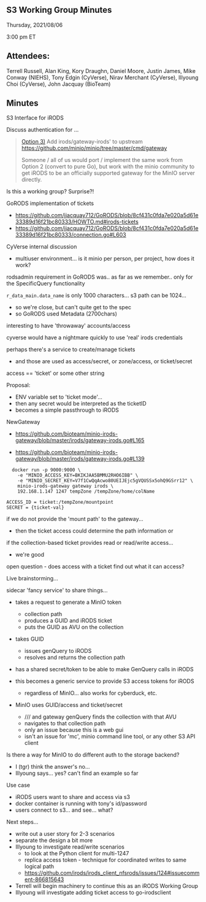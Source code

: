 ## S3 Working Group Minutes

Thursday, 2021/08/06

3:00 pm ET

## Attendees:

Terrell Russell, Alan King, Kory Draughn, Daniel Moore, Justin James, Mike Conway (NIEHS), Tony Edgin (CyVerse), Nirav Merchant (CyVerse), Illyoung Choi (CyVerse), John Jacquay (BioTeam)

## Minutes

S3 Interface for iRODS

Discuss authentication for ...

> [Option 3)](./20210731-email.md) Add irods/gateway-irods' to upstream https://github.com/minio/minio/tree/master/cmd/gateway
>
> Someone / all of us would port / implement the same work from Option 2 (convert to pure Go), but work with the minio community to get iRODS to be an officially supported gateway for the MinIO server directly.

Is this a working group?   Surprise?!


GoRODS implementation of tickets
- https://github.com/jjacquay712/GoRODS/blob/8cf431c0fda7e020a5d61e33389d16f21bc80333/HOWTO.md#irods-tickets
- https://github.com/jjacquay712/GoRODS/blob/8cf431c0fda7e020a5d61e33389d16f21bc80333/connection.go#L603


CyVerse internal discussion
 - multiuser environment... is it minio per person, per project, how does it work?
 
rodsadmin requirement in GoRODS was.. as far as we remember.. only for the SpecificQuery functionality

`r_data_main.data_name` is only 1000 characters... s3 path can be 1024...
 - so we're close, but can't quite get to the spec
 - so GoRODS used Metadata (2700chars)

interesting to have 'throwaway' accounts/access

cyverse would have a nightmare quickly to use 'real' irods credentials

perhaps there's a service to create/manage tickets
 - and those are used as access/secret, or zone/access, or ticket/secret
 
access == 'ticket' or some other string

Proposal:
 - ENV variable set to 'ticket mode'...
 - then any secret would be interpreted as the ticketID
 - becomes a simple passthrough to iRODS
 
 
NewGateway
 - https://github.com/bioteam/minio-irods-gateway/blob/master/irods/gateway-irods.go#L165
 
 - https://github.com/bioteam/minio-irods-gateway/blob/master/irods/gateway-irods.go#L139
 
```
  docker run -p 9000:9000 \
    -e "MINIO_ACCESS_KEY=BKIKJAA5BMMU2RHO6IBB" \
    -e "MINIO_SECRET_KEY=V7f1CwQqAcwo80UEIJEjc5gVQUSSx5ohQ9GSrr12" \
    minio-irods-gateway gateway irods \
    192.168.1.147 1247 tempZone /tempZone/home/colName

ACCESS_ID = ticket:/tempZone/mountpoint
SECRET = {ticket-val}
```

if we do not provide the 'mount path' to the gateway...
 - then the ticket access could determine the path information
or

if the collection-based ticket provides read or read/write access...
 - we're good

open question - does access with a ticket find out what it can access?

Live brainstorming...

sidecar 'fancy service' to share things...
- takes a request to generate a MinIO token
  - collection path
  - produces a GUID and iRODS ticket
  - puts the GUID as AVU on the collection
- takes GUID
  - issues genQuery to iRODS
  - resolves and returns the collection path
- has a shared secret/token to be able to make GenQuery calls in iRODS
- this becomes a generic service to provide S3 access tokens for iRODS
  - regardless of MinIO... also works for cyberduck, etc.

- MinIO uses GUID/access and ticket/secret
  - /// and gateway genQuery finds the collection with that AVU
  - navigates to that collection path
  - only an issue because this is a web gui
  - isn't an issue for 'mc', minio command line tool, or any other S3 API client


Is there a way for MinIO to do different auth to the storage backend?
 - I (tgr) think the answer's no...
 - Illyoung says... yes?  can't find an example so far

Use case
- iRODS users want to share and access via s3
- docker container is running with tony's id/password
- users connect to s3... and see... what?



Next steps...
- write out a user story for 2-3 scenarios
- separate the design a bit more
- Illyoung to investigate read/write scenarios
  - to look at the Python client for multi-1247
  - replica access token - technique for coordinated writes to same logical path
  - https://github.com/irods/irods_client_nfsrods/issues/124#issuecomment-866815643  
- Terrell will begin machinery to continue this as an iRODS Working Group
- Illyoung will investigate adding ticket access to go-irodsclient

